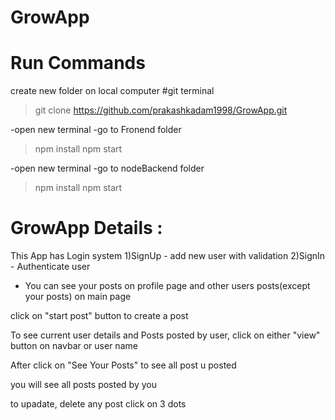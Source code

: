 # GrowApp
# Run Commands
create new folder on local computer
#git terminal 
> git clone https://github.com/prakashkadam1998/GrowApp.git

-open new terminal
-go to Fronend folder
> npm install 
>npm start

-open new terminal
-go to nodeBackend folder
> npm install 
>npm start


# GrowApp Details :
This App has Login system
1)SignUp - add new user with validation
2)SignIn - Authenticate user

* You can see your posts on profile page and other users posts(except your posts) on main page
  
click on "start post" button to create a post 

To see current user details and Posts posted by user, click on either "view" button on navbar or user name 

After click on "See Your Posts" to see all post u posted

you will see all posts posted by you

to upadate, delete any post click on 3 dots
